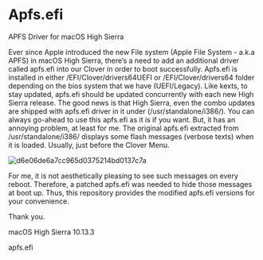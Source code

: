 # Apfs.efi

APFS Driver for macOS High Sierra

Ever since Apple introduced the new File system (Apple File System - a.k.a APFS) in macOS High Sierra, there’s a need to add an additional driver called apfs.efi into our Clover in order to boot successfully. Apfs.efi is installed in either /EFI/Clover/drivers64UEFI or /EFI/Clover/drivers64 folder depending on the bios system that we have (UEFI/Legacy). Like kexts, to stay updated, apfs.efi  should be updated concurrently with each new High Sierra release. The good news is that High Sierra, even the combo updates are shipped with apfs.efi driver in it under (/usr/standalone/i386/). You can always go-ahead  to use this apfs.efi as it is if you want. But, it has an annoying problem, at least for me.
The original apfs.efi extracted from /usr/standalone/i386/ displays some flash messages (verbose texts) when it is loaded. Usually, just before the Clover Menu. 

![d6e06de6a7cc965d0375214bd0137c7a](https://user-images.githubusercontent.com/23084817/35628629-7b799c24-06d7-11e8-9625-638d8a18735c.jpg)

For me, it is not aesthetically pleasing to see such messages on every reboot. Therefore, a patched apfs.efi was needed to hide those messages at boot up. Thus, this repository provides the modified apfs.efi versions for your convenience. 

Thank you.

macOS High Sierra 10.13.3

apfs.efi


